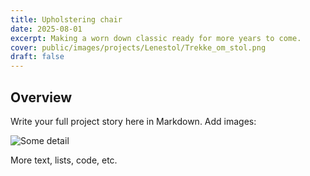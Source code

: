 ```yaml
---
title: Upholstering chair
date: 2025-08-01
excerpt: Making a worn down classic ready for more years to come.
cover: public/images/projects/Lenestol/Trekke_om_stol.png
draft: false
---
```

## Overview

Write your full project story here in Markdown. Add images:

![Some detail](/images/projects/SCR-20250825-psgh.png)

More text, lists, code, etc.